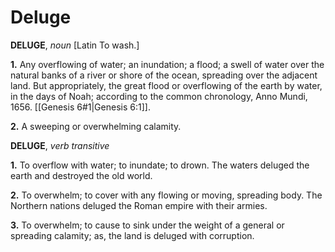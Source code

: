 # Deluge

**DELUGE**, _noun_ \[Latin To wash.\]

**1.** Any overflowing of water; an inundation; a flood; a swell of water over the natural banks of a river or shore of the ocean, spreading over the adjacent land. But appropriately, the great flood or overflowing of the earth by water, in the days of Noah; according to the common chronology, Anno Mundi, 1656. [[Genesis 6#1|Genesis 6:1]].

**2.** A sweeping or overwhelming calamity.

**DELUGE**, _verb transitive_

**1.** To overflow with water; to inundate; to drown. The waters deluged the earth and destroyed the old world.

**2.** To overwhelm; to cover with any flowing or moving, spreading body. The Northern nations deluged the Roman empire with their armies.

**3.** To overwhelm; to cause to sink under the weight of a general or spreading calamity; as, the land is deluged with corruption.